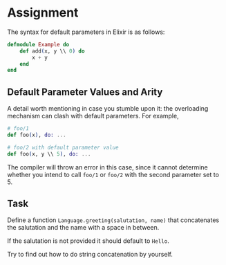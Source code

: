 # Assignment

The syntax for default parameters in Elixir is as follows:

```elixir
defmodule Example do
    def add(x, y \\ 0) do
        x + y
    end
end
```

## Default Parameter Values and Arity

A detail worth mentioning in case you stumble upon it:
the overloading mechanism can clash with default parameters.
For example,

```elixir
# foo/1
def foo(x), do: ...

# foo/2 with default parameter value
def foo(x, y \\ 5), do: ...
```

The compiler will throw an error in this case, since
it 
cannot determine whether you intend to call `foo/1`
or `foo/2` with the second parameter set to 5.

## Task

Define a function `Language.greeting(salutation, name)` that concatenates the salutation and the name with a space in between.

If the salutation is not provided it should default to `Hello`.

Try to find out how to do string concatenation by yourself.